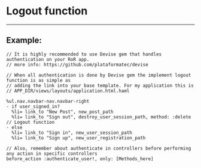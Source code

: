 # Logout function
-------

## Example:


    // It is highly recommended to use Devise gem that handles authentication on your RoR app.
    // more info: https://github.com/plataformatec/devise

    // When all authentication is done by Devise gem the implement logout function is as simple as
    // adding the link into your base template. For my application this is 
    // APP_DIR/views/layouts/application.html.haml

    %ul.nav.navbar-nav.navbar-right
    - if user_signed_in?
      %li= link_to "New Post", new_post_path
      %li= link_to "Sign out", destroy_user_session_path, method: :delete // Logout function
    - else
      %li= link_to "Sign in", new_user_session_path
      %li= link_to "Sign up", new_user_registration_path

    // Also, remember about authenticate in controllers before performing any action in specific controllers
    before_action :authenticate_user!, only: [Methods_here] 